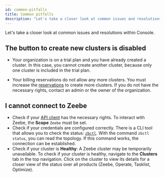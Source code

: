 ```yaml
---
id: common-pitfalls
title: Common pitfalls
description: "Let's take a closer look at common issues and resolutions."
---
```


Let's take a closer look at common issues and resolutions within Console.

## The button to create new clusters is disabled

- Your organization is on a trial plan and you have already created a cluster. In this case, you cannot create another cluster, because only one cluster is included in the trial plan.

- Your billing reservations do not allow any more clusters. You must increase the [reservations](../manage-plan/update-billing-reservations.md) to create more clusters. If you do not have the necessary rights, contact an admin or the owner of the organization.

## I cannot connect to Zeebe

- Check if your [API client](../manage-clusters/manage-api-clients.md) has the necessary rights. To interact with Zeebe, the **Scope** `Zeebe` must be set.
- Check if your credentials are configured correctly. There is a CLI tool that allows you to check the status: [`zbctl`](https://www.npmjs.com/package/zbctl). With the command `zbctl status`, you can read the topology. If this command works, the connection can be established.
- Check if your cluster is **Healthy**: A Zeebe cluster may be temporarily unavailable. To check if your cluster is healthy, navigate to the **Clusters** tab in the top navigation. Click on the cluster to view its details for a closer view of the status over all products (Zeebe, Operate, Tasklist, Optimize).

